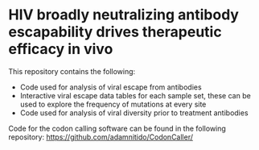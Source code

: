 # HIV broadly neutralizing antibody escapability drives therapeutic efficacy in vivo

This repository contains the following:
* Code used for analysis of viral escape from antibodies 
* Interactive viral escape data tables for each sample set, these can be used to explore the frequency of mutations at every site
* Code used for analysis of viral diversity prior to treatment antibodies 

Code for the codon calling software can be found in the following repository: https://github.com/adamnitido/CodonCaller/

